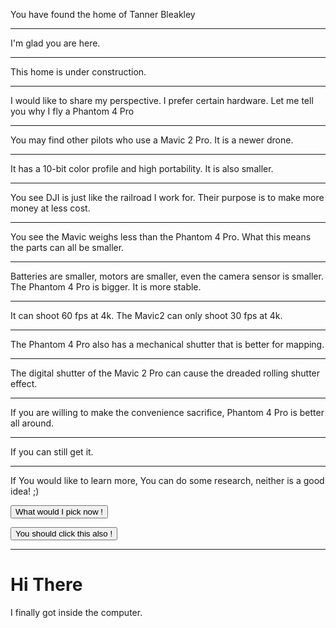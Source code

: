 You have found the home of Tanner Bleakley

<hr>
I'm glad you are here.  
<hr>
This home is under construction.
<hr>
I would like to share my perspective. I prefer certain hardware. Let me tell you why I fly a Phantom 4 Pro
<hr>
You may find other pilots who use a Mavic 2 Pro. It is a newer drone. 
<hr>
It has a 10-bit color profile and high portability. It is also smaller.  
<hr>
You see DJI is just like the railroad I work for. Their purpose is to make more money at less cost. 
<hr>
You see the Mavic weighs less than the Phantom 4 Pro.  What this means the parts can all be smaller. 
<hr>
Batteries are smaller, motors are smaller, even the camera sensor is smaller. The Phantom 4 Pro is bigger. It is more stable.
<hr>
It can shoot 60 fps at 4k. The Mavic2 can only shoot 30 fps at 4k. 
<hr>
The Phantom 4 Pro also has a mechanical shutter that is better for mapping. 
<hr>
The digital shutter of the Mavic 2 Pro can cause the dreaded rolling shutter effect. 
<hr>
If you are willing to make the convenience sacrifice, Phantom 4 Pro is better all around. 
<hr>
If you can still get it.

<html><hr>
<body>


<p>If You would like to learn more, You can do some research, neither is a good idea! ;) </p>

<button type="button" onclick="myFunction()">What would I pick now
!</button>

<p id="demo1"></p>
<p id="demo2"></p>

<script>
function myFunction() {
 document.getElementById("demo1").innerHTML = "Any thing not made by DJI?";
 document.getElementById("demo2").innerHTML = "Who wants to be software limited?";
}
</script>
<script>
function myFunction2() {
 document.getElementById("demo1").innerHTML = "Im glad you clicked the bottom button :)";
 document.getElementById("demo2").innerHTML = "I can tell you are good at following instructions ;)";
}
</script>
<button type="button" onclick="myFunction2()">You should click this also
!</button>
</body>
</html>

<html>
<head>
<style>
body {
 background-color: #lightgrey;
}

h1 {
 color: white;
 text-align: center;
}

p {
 font-family: verdana;
 font-size: 20px;
}
</style>
</head>
<body>
<hr>
<h1>Hi There</h1>
<p>I finally got inside the computer.</p>

</body>
</html>
